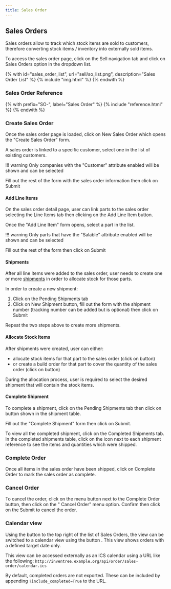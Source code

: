 ```yaml
---
title: Sales Order
---
```


## Sales Orders

Sales orders allow to track which stock items are sold to customers, therefore converting stock items / inventory into externally sold items.

To access the sales order page, click on the <span class="badge inventree nav main"><span class='fas fa-truck'></span> Sell</span> navigation tab and click on <span class="badge inventree nav main"><span class='fas fa-list'></span> Sales Orders</span> option in the dropdown list.

{% with id="sales_order_list", url="sell/so_list.png", description="Sales Order List" %}
{% include "img.html" %}
{% endwith %}

### Sales Order Reference

{% with prefix="SO-", label="Sales Order" %}
{% include "reference.html" %}
{% endwith %}


### Create Sales Order

Once the sales order page is loaded, click on <span class="badge inventree add"><span class='fas fa-plus-circle'></span> New Sales Order</span> which opens the "Create Sales Order" form.

A sales order is linked to a specific customer, select one in the list of existing customers.

!!! warning
	Only companies with the "Customer" attribute enabled will be shown and can be selected

Fill out the rest of the form with the sales order information then click on <span class="badge inventree confirm">Submit</span> 

#### Add Line Items

On the sales order detail page, user can link parts to the sales order selecting the <span class="badge inventree nav side"><span class='fas fa-list-ol'></span> Line Items</span> tab then clicking on the <span class="badge inventree add"><span class='fas fa-plus-circle'></span> Add Line Item</span> button.

Once the "Add Line Item" form opens, select a part in the list.

!!! warning
    Only parts that have the "Salable" attribute enabled will be shown and can be selected

Fill out the rest of the form then click on <span class="badge inventree confirm">Submit</span> 

#### Shipments

After all line items were added to the sales order, user needs to create one or more [shipments](./shipment.md) in order to allocate stock for those parts.

In order to create a new shipment:

1. Click on the <span class="badge inventree nav side"><span class='fas fa-truck-loading'></span> Pending Shipments</span> tab
2. Click on <span class="badge inventree add"><span class='fas fa-plus-circle'></span> New Shipment</span> button, fill out the form with the shipment number (tracking number can be added but is optional) then click on <span class="badge inventree confirm">Submit</span>

Repeat the two steps above to create more shipments.

#### Allocate Stock Items

After shipments were created, user can either:

* allocate stock items for that part to the sales order (click on <span class='fas fa-sign-in-alt'></span> button)
* or create a build order for that part to cover the quantity of the sales order (click on <span class='fas fa-tools'></span> button)

During the allocation process, user is required to select the desired shipment that will contain the stock items.

#### Complete Shipment

To complete a shipment, click on the <span class="badge inventree nav side"><span class='fas fa-truck-loading'></span> Pending Shipments</span> tab then click on <span class='fas fa-truck'></span> button shown in the shipment table.

Fill out the "Complete Shipment" form then click on <span class="badge inventree confirm">Submit</span>.

To view all the completed shipment, click on the <span class="badge inventree nav side"><span class='fas fa-truck'></span> Completed Shipments</span> tab. In the completed shipments table, click on the <span class='fas fa-plus'></span> icon next to each shipment reference to see the items and quantities which were shipped.

### Complete Order

Once all items in the sales order have been shipped, click on <span class="badge inventree add"><span class='fas fa-check-circle'></span> Complete Order</span> to mark the sales order as complete.

### Cancel Order

To cancel the order, click on the <span class='fas fa-tools'></span> menu button next to the <span class="badge inventree add"><span class='fas fa-check-circle'></span> Complete Order</span> button, then click on the "<span class='fas fa-tools'></span> Cancel Order" menu option. Confirm then click on the <span class="badge inventree confirm">Submit</span> to cancel the order.


### Calendar view

Using the button to the top right of the list of Sales Orders, the view can be switched to a calendar view using the button <span class='fas fa-calendar-alt'></span>. This view shows orders with a defined target date only.

This view can be accessed externally as an ICS calendar using a URL like the following:
`http://inventree.example.org/api/order/sales-order/calendar.ics`

By default, completed orders are not exported. These can be included by appending `?include_completed=True` to the URL.
